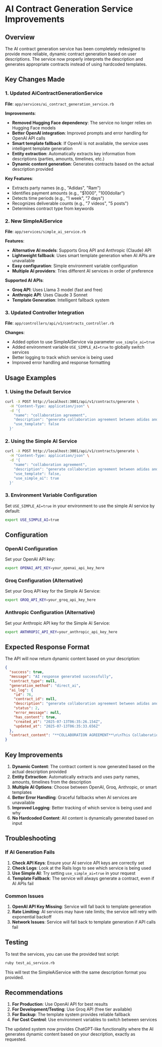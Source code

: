 # AI Contract Generation Service Improvements

## Overview

The AI contract generation service has been completely redesigned to provide more reliable, dynamic contract generation based on user descriptions. The service now properly interprets the description and generates appropriate contracts instead of using hardcoded templates.

## Key Changes Made

### 1. Updated AiContractGenerationService

**File**: `app/services/ai_contract_generation_service.rb`

**Improvements**:
- **Removed Hugging Face dependency**: The service no longer relies on Hugging Face models
- **Better OpenAI integration**: Improved prompts and error handling for OpenAI API calls
- **Smart template fallback**: If OpenAI is not available, the service uses intelligent template generation
- **Entity extraction**: Automatically extracts key information from descriptions (parties, amounts, timelines, etc.)
- **Dynamic content generation**: Generates contracts based on the actual description provided

**Key Features**:
- Extracts party names (e.g., "Adidas", "Ram")
- Identifies payment amounts (e.g., "$1000", "1000dollar")
- Detects time periods (e.g., "1 week", "7 days")
- Recognizes deliverable counts (e.g., "7 videos", "5 posts")
- Determines contract type from keywords

### 2. New SimpleAiService

**File**: `app/services/simple_ai_service.rb`

**Features**:
- **Alternative AI models**: Supports Groq API and Anthropic (Claude) API
- **Lightweight fallback**: Uses smart template generation when AI APIs are unavailable
- **Easy configuration**: Simple environment variable configuration
- **Multiple AI providers**: Tries different AI services in order of preference

**Supported AI APIs**:
- **Groq API**: Uses Llama 3 model (fast and free)
- **Anthropic API**: Uses Claude 3 Sonnet
- **Template Generation**: Intelligent fallback system

### 3. Updated Controller Integration

**File**: `app/controllers/api/v1/contracts_controller.rb`

**Changes**:
- Added option to use SimpleAiService via parameter `use_simple_ai=true`
- Added environment variable `USE_SIMPLE_AI=true` to globally switch services
- Better logging to track which service is being used
- Improved error handling and response formatting

## Usage Examples

### 1. Using the Default Service

```bash
curl -X POST http://localhost:3001/api/v1/contracts/generate \
  -H "Content-Type: application/json" \
  -d '{
    "name": "collaboration agreement",
    "description": "generate collaboration agreement between adidas and ram for 1000dollar for 1 week for 7 videos content post",
    "use_template": false
  }'
```

### 2. Using the Simple AI Service

```bash
curl -X POST http://localhost:3001/api/v1/contracts/generate \
  -H "Content-Type: application/json" \
  -d '{
    "name": "collaboration agreement",
    "description": "generate collaboration agreement between adidas and ram for 1000dollar for 1 week for 7 videos content post",
    "use_template": false,
    "use_simple_ai": true
  }'
```

### 3. Environment Variable Configuration

Set `USE_SIMPLE_AI=true` in your environment to use the simple AI service by default:

```bash
export USE_SIMPLE_AI=true
```

## Configuration

### OpenAI Configuration

Set your OpenAI API key:

```bash
export OPENAI_API_KEY=your_openai_api_key_here
```

### Groq Configuration (Alternative)

Set your Groq API key for the Simple AI Service:

```bash
export GROQ_API_KEY=your_groq_api_key_here
```

### Anthropic Configuration (Alternative)

Set your Anthropic API key for the Simple AI Service:

```bash
export ANTHROPIC_API_KEY=your_anthropic_api_key_here
```

## Expected Response Format

The API will now return dynamic content based on your description:

```json
{
  "success": true,
  "message": "AI response generated successfully",
  "contract_type": null,
  "generation_method": "direct_ai",
  "ai_log": {
    "id": 76,
    "contract_id": null,
    "description": "generate collaboration agreement between adidas and ram for 1000dollar for 1 week for 7 videos content post",
    "status": 2,
    "error_message": null,
    "has_content": true,
    "created_at": "2025-07-13T06:35:26.154Z",
    "updated_at": "2025-07-13T06:35:33.656Z"
  },
  "contract_content": "**COLLABORATION AGREEMENT**\n\nThis Collaboration Agreement (\"Agreement\") is made and entered into on **[Date]**, by and between:\n\n**Adidas**, having its principal place of business at [Address], hereinafter referred to as the \"Brand\",\n\n**AND**\n\n**Ram**, an individual content creator, residing at [Address], hereinafter referred to as the \"Influencer\".\n\n### 1. **Scope of Collaboration**\n\nThe Brand engages the Influencer to create and publish **7 video content posts** on the Influencer's social media platforms over a period of **1 week(s)**.\n\n### 2. **Deliverables**\n\n* Influencer shall create **7 original video posts** as specified.\n* Content shall be posted on platforms agreed by both parties (e.g., Instagram, YouTube, TikTok, etc.).\n* Content shall remain live for a minimum of **30 days** post-publication.\n\n### 3. **Compensation**\n\n* The Brand agrees to pay the Influencer a total of **$1000** for the services described above.\n* Payment will be made **within 5 business days** after completion of the campaign and submission of all deliverables.\n\n### 4. **Timeline**\n\n* Campaign duration: **1 week(s)** starting from **[Start Date]** to **[End Date]**.\n* Posting schedule to be mutually agreed upon before the start of the campaign.\n\n[... rest of the contract with proper legal clauses ...]"
}
```

## Key Improvements

1. **Dynamic Content**: The contract content is now generated based on the actual description provided
2. **Entity Extraction**: Automatically extracts and uses party names, amounts, timelines from the description
3. **Multiple AI Options**: Choose between OpenAI, Groq, Anthropic, or smart templates
4. **Better Error Handling**: Graceful fallbacks when AI services are unavailable
5. **Improved Logging**: Better tracking of which service is being used and why
6. **No Hardcoded Content**: All content is dynamically generated based on input

## Troubleshooting

### If AI Generation Fails

1. **Check API Keys**: Ensure your AI service API keys are correctly set
2. **Check Logs**: Look at the Rails logs to see which service is being used
3. **Use Simple AI**: Try setting `use_simple_ai=true` in your request
4. **Template Fallback**: The service will always generate a contract, even if AI APIs fail

### Common Issues

1. **OpenAI API Key Missing**: Service will fall back to template generation
2. **Rate Limiting**: AI services may have rate limits; the service will retry with exponential backoff
3. **Network Issues**: Service will fall back to template generation if API calls fail

## Testing

To test the services, you can use the provided test script:

```bash
ruby test_ai_service.rb
```

This will test the SimpleAiService with the same description format you provided.

## Recommendations

1. **For Production**: Use OpenAI API for best results
2. **For Development/Testing**: Use Groq API (free tier available)
3. **For Backup**: The template system provides reliable fallback
4. **For Cost Control**: Use environment variables to switch between services

The updated system now provides ChatGPT-like functionality where the AI generates dynamic content based on your description, exactly as requested.